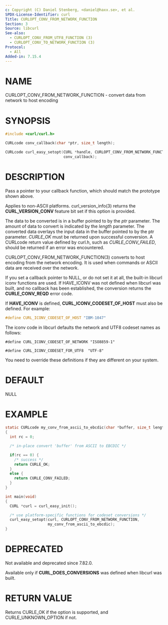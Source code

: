 ```yaml
---
c: Copyright (C) Daniel Stenberg, <daniel@haxx.se>, et al.
SPDX-License-Identifier: curl
Title: CURLOPT_CONV_FROM_NETWORK_FUNCTION
Section: 3
Source: libcurl
See-also:
  - CURLOPT_CONV_FROM_UTF8_FUNCTION (3)
  - CURLOPT_CONV_TO_NETWORK_FUNCTION (3)
Protocol:
  - All
Added-in: 7.15.4
---
```


# NAME

CURLOPT_CONV_FROM_NETWORK_FUNCTION - convert data from network to host encoding

# SYNOPSIS

~~~c
#include <curl/curl.h>

CURLcode conv_callback(char *ptr, size_t length);

CURLcode curl_easy_setopt(CURL *handle, CURLOPT_CONV_FROM_NETWORK_FUNCTION,
                          conv_callback);
~~~

# DESCRIPTION

Pass a pointer to your callback function, which should match the prototype
shown above.

Applies to non-ASCII platforms. curl_version_info(3) returns the
**CURL_VERSION_CONV** feature bit set if this option is provided.

The data to be converted is in a buffer pointed to by the *ptr* parameter.
The amount of data to convert is indicated by the *length* parameter. The
converted data overlays the input data in the buffer pointed to by the ptr
parameter. *CURLE_OK* must be returned upon successful conversion. A
CURLcode return value defined by curl.h, such as *CURLE_CONV_FAILED*,
should be returned if an error was encountered.

CURLOPT_CONV_FROM_NETWORK_FUNCTION(3) converts to host encoding from the
network encoding. It is used when commands or ASCII data are received over the
network.

If you set a callback pointer to NULL, or do not set it at all, the built-in
libcurl iconv functions are used. If HAVE_ICONV was not defined when libcurl
was built, and no callback has been established, the conversion returns the
**CURLE_CONV_REQD** error code.

If **HAVE_ICONV** is defined, **CURL_ICONV_CODESET_OF_HOST** must also be
defined. For example:

~~~c
#define CURL_ICONV_CODESET_OF_HOST "IBM-1047"
~~~

The iconv code in libcurl defaults the network and UTF8 codeset names as
follows:

~~~
#define CURL_ICONV_CODESET_OF_NETWORK "ISO8859-1"

#define CURL_ICONV_CODESET_FOR_UTF8  "UTF-8"
~~~

You need to override these definitions if they are different on your system.

# DEFAULT

NULL

# EXAMPLE

~~~c
static CURLcode my_conv_from_ascii_to_ebcdic(char *buffer, size_t length)
{
  int rc = 0;

  /* in-place convert 'buffer' from ASCII to EBCDIC */

  if(rc == 0) {
    /* success */
    return CURLE_OK;
  }
  else {
    return CURLE_CONV_FAILED;
  }
}

int main(void)
{
  CURL *curl = curl_easy_init();

  /* use platform-specific functions for codeset conversions */
  curl_easy_setopt(curl, CURLOPT_CONV_FROM_NETWORK_FUNCTION,
                   my_conv_from_ascii_to_ebcdic);
}
~~~

# DEPRECATED

Not available and deprecated since 7.82.0.

Available only if **CURL_DOES_CONVERSIONS** was defined when libcurl was
built.

# RETURN VALUE

Returns CURLE_OK if the option is supported, and CURLE_UNKNOWN_OPTION if not.
